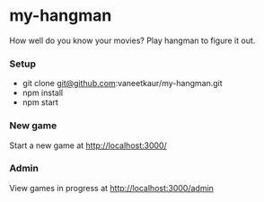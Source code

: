 # my-hangman

How well do you know your movies? Play hangman to figure it out.

### Setup
 * git clone git@github.com:vaneetkaur/my-hangman.git
 * npm install
 * npm start

### New game
Start a new game at [http://localhost:3000/](http://localhost:3000/)

### Admin
View games in progress at [http://localhost:3000/admin](http://localhost:3000/admin)

